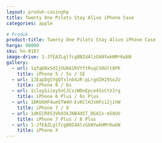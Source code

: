 ```yaml
---
layout: produk-casinghp
title: Twenty One Pilots Stay Alive iPhone Case
categories: apple

# Produk
product-title: Twenty One Pilots Stay Alive iPhone Case
harga: 90000
sku: hn-0187
image-drive: 1-JfEAZLglfcgBNIdAlzGkNYwkHMrKwbN
gallery:
  - url: 1qfq6NxSd1jUU0A1RVYftRsqCS0Ult8PK
    title: iPhone 5 / 5s / SE
  - url: 1JEapDg5YgQTslnb4zR-pLrgdIH29So2U
    title: iPhone 6 / 6s
  - url: 1cloyGiiey5nCJCszWDeEpce4SsCtVJrg
    title: iPhone 6 Plus / 6s Plus
  - url: 1DKU6HF4um5TW4H-EvKClHJsHFzi2jihW
    title: iPhone 7 / 8
  - url: 1dKECR853VkO3kJNB4dST_DGAIx-m58UV
    title: iPhone 7 Plus / 8 Plus
  - url: 1-JfEAZLglfcgBNIdAlzGkNYwkHMrKwbN
    title: iPhone X
---
```


